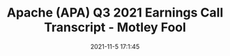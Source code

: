 ---
"title": "Apache (APA) Q3 2021 Earnings Call Transcript - Motley Fool"
"date": "2021-11-5 17:1:45"
"feed_name": "GOOGLENEWSDRILLING"
"feed_website": "https://news.google.com/search?q=drilling%2Bincident&hl=en-US&gl=US&ceid=US:en"
"feed_rss": "https://news.google.com/rss/search?q=drilling%2Bincident&hl=en-US&gl=US&ceid=US:en"
"link": "https://www.fool.com/earnings/call-transcripts/2021/11/05/apache-apa-q3-2021-earnings-call-transcript/"
"source": "{'href': 'https://www.fool.com', 'title': 'Motley Fool'}"
"file": "_posts/2021-1-1-dfbf36e79f23e9633a84d78916f466a7eea86866.md"
"accident": "0"
"drilling": "0"
"dead": "0"
"injured": "0"
"arrested": "0"
"place": "unknown place"
"where": "unknown site"
"causes": "unknown"
"place_uri": "unknown place"
---